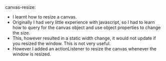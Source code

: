 canvas-resize:
- I learnt how to resize a canvas.
- Originally I had very little experience with javascript, so I had to learn how to query for the canvas object and use object properties to change the size.
- This, however resulted in a static width change, it would not update if you resized the window. This is not very useful.
- However I added an actionListener to resize the canvas whenever the window is resized.